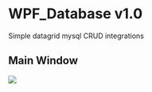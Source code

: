 # WPF_Database v1.0
Simple datagrid mysql CRUD integrations

## Main Window
![](https://i.imgur.com/V2kmqNW.png)
